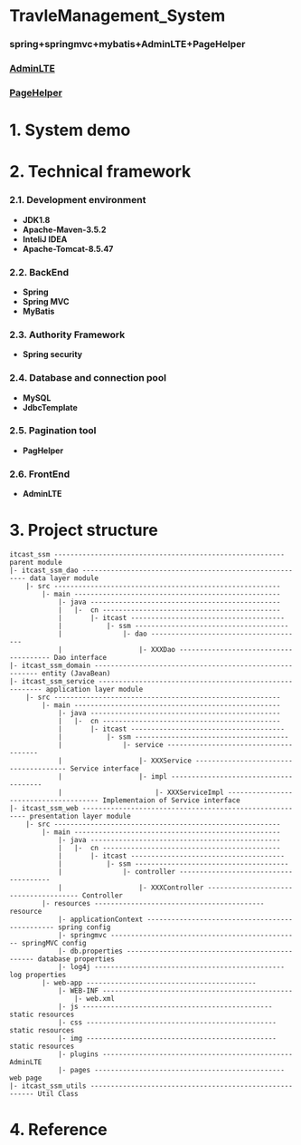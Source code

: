 # TravleManagement_System #
### spring+springmvc+mybatis+AdminLTE+PageHelper ###
### [AdminLTE](https://github.com/ColorlibHQ/AdminLTE) ###
### [PageHelper](https://github.com/pagehelper/Mybatis-PageHelper) ###
# 1. System demo #

# 2. Technical framework #
### 2.1. Development environment ###
- **JDK1.8**
- **Apache-Maven-3.5.2**  
- **InteliJ IDEA**
- **Apache-Tomcat-8.5.47**

### 2.2. BackEnd ###
- **Spring**
- **Spring MVC**
- **MyBatis**
### 2.3. Authority Framework ###
- **Spring security**
### 2.4. Database and connection pool ###
- **MySQL**
- **JdbcTemplate**
### 2.5. Pagination tool ###
- **PagHelper**
### 2.6. FrontEnd ###
- **AdminLTE**

# 3. Project structure #


    itcast_ssm --------------------------------------------------------- parent module
    |- itcast_ssm_dao -------------------------------------------------------- data layer module
        |- src -------------------------------------------------------- 
            |- main --------------------------------------------------- 
                |- java ----------------------------------------------- 
                |   |-  cn -------------------------------------------- 
                |       |- itcast -------------------------------------- 
                |           |- ssm -------------------------------------- 
                |               |- dao -------------------------------------- 
                |                   |- XXXDao -------------------------------------- Dao interface
    |- itcast_ssm_domain -------------------------------------------------------- entity (JavaBean)          
    |- itcast_ssm_service -------------------------------------------------------- application layer module
        |- src -------------------------------------------------------- 
            |- main --------------------------------------------------- 
                |- java ----------------------------------------------- 
                |   |-  cn -------------------------------------------- 
                |       |- itcast -------------------------------------- 
                |           |- ssm -------------------------------------- 
                |               |- service -------------------------------------- 
                |                   |- XXXService -------------------------------------- Service interface
                |                   |- impl -------------------------------------- 
                |                       |- XXXServiceImpl -------------------------------------- Implementaion of Service interface
    |- itcast_ssm_web -------------------------------------------------------- presentation layer module
        |- src -------------------------------------------------------- 
            |- main --------------------------------------------------- 
                |- java ----------------------------------------------- 
                |   |-  cn -------------------------------------------- 
                |       |- itcast -------------------------------------- 
                |           |- ssm -------------------------------------- 
                |               |- controller -------------------------------------- 
                |                   |- XXXController -------------------------------------- Controller
            |- resources ------------------------------------------ resource
                |- applicationContext ----------------------------------------------- spring config
                |- springmvc ----------------------------------------------- springMVC config
                |- db.properties ----------------------------------------------- database properties
                |- log4j ----------------------------------------------- log properties
            |- web-app ------------------------------------------
                |- WEB-INF ----------------------------------------------- 
                    |- web.xml
                |- js ----------------------------------------------- static resources
                |- css ----------------------------------------------- static resources
                |- img ----------------------------------------------- static resources
                |- plugins ----------------------------------------------- AdminLTE
                |- pages ----------------------------------------------- web page
    |- itcast_ssm_utils -------------------------------------------------------- Util Class
    
# 4. Reference #
